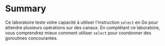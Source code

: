 # Summary

Ce laboratoire teste votre capacité à utiliser l'instruction `select` en Go pour attendre plusieurs opérations sur des canaux. En complétant ce laboratoire, vous comprendrez mieux comment utiliser `select` pour coordonner des goroutines concourantes.
